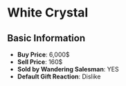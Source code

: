 # White Crystal

## Basic Information

- **Buy Price**: 6,000$
- **Sell Price**: 160$
- **Sold by Wandering Salesman**: YES
- **Default Gift Reaction**: Dislike